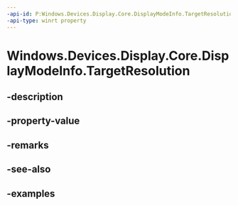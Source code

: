```yaml
---
-api-id: P:Windows.Devices.Display.Core.DisplayModeInfo.TargetResolution
-api-type: winrt property
---
```


<!-- Property syntax.
public SizeInt32 TargetResolution { get; }
-->

# Windows.Devices.Display.Core.DisplayModeInfo.TargetResolution

## -description

## -property-value

## -remarks

## -see-also

## -examples

